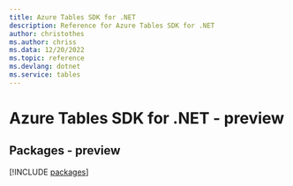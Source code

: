```yaml
---
title: Azure Tables SDK for .NET
description: Reference for Azure Tables SDK for .NET
author: christothes
ms.author: chriss
ms.data: 12/20/2022
ms.topic: reference
ms.devlang: dotnet
ms.service: tables
---
```

# Azure Tables SDK for .NET - preview
## Packages - preview
[!INCLUDE [packages](tables-index.md)]
